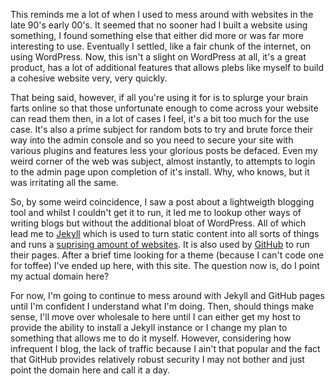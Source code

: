 This reminds me a lot of when I used to mess around with websites in the late 90's early 00's. It seemed that no sooner had I built a website using something, I found something else that either did more or was far more interesting to use. Eventually I settled, like a fair chunk of the internet, on using WordPress. Now, this isn't a slight on WordPress at all, it's a great product, has a lot of additional features that allows plebs like myself to build a cohesive website very, very quickly.

That being said, however, if all you're using it for is to splurge your brain farts online so that those unfortunate enough to come across your website can read them then, in a lot of cases I feel, it's a bit too much for the use case. It's also a prime subject for random bots to try and brute force their way into the admin console and so you need to secure your site with various plugins and features less your glorious posts be defaced. Even my weird corner of the web was subject, almost instantly, to attempts to login to the admin page upon completion of it's install. Why, who knows, but it was irritating all the same.

So, by some weird coincidence, I saw a post about a lightweigth blogging tool and whilst I couldn't get it to run, it led me to lookup other ways of writing blogs but without the additional bloat of WordPress. All of which lead me to [Jekyll](https://jekyllrb.com/) which is used to turn static content into all sorts of things and runs a [suprising amount of websites](https://jekyllrb.com/showcase/). It is also used by [GitHub](https://github.com/) to run their pages. After a brief time looking for a theme (because I can't code one for toffee) I've ended up here, with this site. The question now is, do I point my actual domain here? 

For now, I'm going to continue to mess around with Jekyll and GitHub pages until I'm confident I understand what I'm doing. Then, should things make sense, I'll move over wholesale to here until I can either get my host to provide the ability to install a Jekyll instance or I change my plan to something that allows me to do it myself. However, considering how infrequent I blog, the lack of traffic because I ain't that popular and the fact that GitHub provides relatively robust security I may not bother and just point the domain here and call it a day.